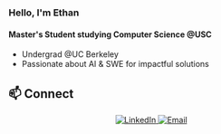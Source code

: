 ### Hello, I'm Ethan

#### Master's Student studying Computer Science @USC

- Undergrad @UC Berkeley
- Passionate about AI & SWE for impactful solutions

## 📫 Connect

<p align="center">
  <a href="https://linkedin.com/in/kethanc">
    <img src="https://img.shields.io/badge/LinkedIn-blue?logo=linkedin" alt="LinkedIn">
  </a>
  <a href="mailto:c.ethan12022@gmail.com">
    <img src="https://img.shields.io/badge/Email-c.ethan12022%40gmail.com-red?logo=gmail" alt="Email">
  </a>
</p>
